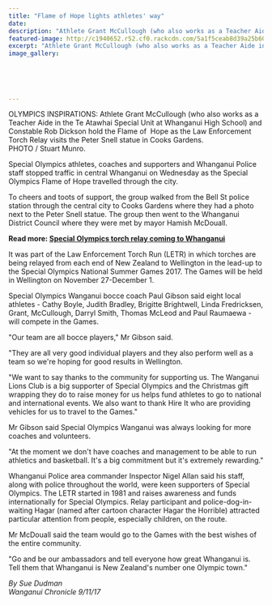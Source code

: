 ```yaml
---
title: "Flame of Hope lights athletes' way"
date: 
description: "Athlete Grant McCullough (who also works as a Teacher Aide in the Te Atawhai Special Unit at WHS) holding the Flame of  Hope (behind the cup)..."
featured-image: http://c1940652.r52.cf0.rackcdn.com/5a1f5ceab8d39a25b6000b98/Grant-McCullough-special-olympics-9-nov-chron.jpg
excerpt: "Athlete Grant McCullough (who also works as a Teacher Aide in the Te Atawhai Special Unit at WHS) holding the Flame of  Hope (behind the cup)."
image_gallery:
    
    
    
    
    
---
```


<p>OLYMPICS INSPIRATIONS: Athlete Grant McCullough (who also works as a Teacher Aide in the Te Atawhai Special Unit at Whanganui High School) and Constable Rob Dickson hold the Flame of&nbsp; Hope as the Law Enforcement Torch Relay visits the Peter Snell statue in Cooks Gardens.<br />PHOTO / Stuart Munro.</p>
<p class="element element-paragraph">Special Olympics athletes, coaches and supporters and Whanganui Police staff stopped traffic in central Whanganui on Wednesday as the Special Olympics Flame of Hope travelled through the city.</p>
<p class="element element-paragraph">To cheers and toots of support, the group walked from the Bell St police station through the central city to Cooks Gardens where they had a photo next to the Peter Snell statue. The group then went to the Whanganui District Council where they were met by mayor Hamish McDouall.</p>
<p class="element element-paragraph"><strong>Read more:&nbsp;<a href="http://www.nzherald.co.nz/wanganui-chronicle/news/article.cfm?c_id=1503426&amp;objectid=11940626" target="_blank">Special Olympics torch relay coming to Whanganui</a></strong></p>
<p class="element element-paragraph">It was part of the Law Enforcement Torch Run (LETR) in which torches are being relayed from each end of New Zealand to Wellington in the lead-up to the Special Olympics National Summer Games 2017. The Games will be held in Wellington on November 27-December 1.</p>
<p class="element element-paragraph">Special Olympics Wanganui bocce coach Paul Gibson said eight local athletes - Cathy Boyle, Judith Bradley, Brigitte Brightwell, Linda Fredricksen, Grant, McCullough, Darryl Smith, Thomas McLeod and Paul Raumaewa - will compete in the Games.</p>
<p class="element element-paragraph">"Our team are all bocce players," Mr Gibson said.</p>
<p class="element element-paragraph">"They are all very good individual players and they also perform well as a team so we're hoping for good results in Wellington.</p>
<p class="element element-paragraph">"We want to say thanks to the community for supporting us. The Wanganui Lions Club is a big supporter of Special Olympics and the Christmas gift wrapping they do to raise money for us helps fund athletes to go to national and international events. We also want to thank Hire It who are providing vehicles for us to travel to the Games."</p>
<p class="element element-paragraph">Mr Gibson said Special Olympics Wanganui was always looking for more coaches and volunteers.</p>
<p class="element element-paragraph">"At the moment we don't have coaches and management to be able to run athletics and basketball. It's a big commitment but it's extremely rewarding."</p>
<p class="element element-paragraph">Whanganui Police area commander Inspector Nigel Allan said his staff, along with police throughout the world, were keen supporters of Special Olympics. The LETR started in 1981 and raises awareness and funds internationally for Special Olympics. Relay participant and police-dog-in-waiting Hagar (named after cartoon character Hagar the Horrible) attracted particular attention from people, especially children, on the route.</p>
<p class="element element-paragraph">Mr McDouall said the team would go to the Games with the best wishes of the entire community.</p>
<p class="element element-paragraph">"Go and be our ambassadors and tell everyone how great Whanganui is. Tell them that Whanganui is New Zealand's number one Olympic town."</p>
<p class="element element-paragraph"><em>By Sue Dudman</em><br /><em>Wanganui Chronicle 9/11/17</em></p>

